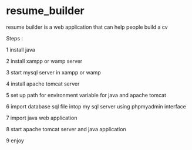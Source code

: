 # resume_builder

 resume builder is a web application that can help people build a cv
 
 Steps :
  
  
  1 install java 
  
  2 install xampp or wamp server
  
  
  3 start mysql server in xampp or wamp
  
  
  4 install apache tomcat server 
  
  
  5 set up path for environment variable for java and apache tomcat
  
  
  6 import database sql file intop my sql server using phpmyadmin interface 
  
  
  7 import java web application
  
  
  8 start apache tomcat server and java application
  
  
  9 enjoy
